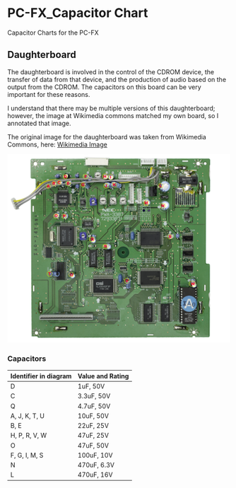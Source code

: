 # PC-FX_Capacitor Chart
Capacitor Charts for the PC-FX


## Daughterboard

The daughterboard is involved in the control of the CDROM device, the transfer of data from that device, and
the production of audio based on the output from the CDROM.  The capacitors on this board can be very important
for these reasons.

I understand that there may be multiple versions of this daughterboard; however, the image at
Wikimedia commons matched my own board, so I annotated that image.

The original image for the daughterboard was taken from Wikimedia Commons, here:
[Wikimedia Image](https://commons.wikimedia.org/wiki/File:NEC-PC-FX-Daughterboard-Flat.jpg)


![PC-FX Daughterboard](images/NEC-PC-FX-Daughterboard-Capacitors.jpg)


### Capacitors

| Identifier in diagram | Value and Rating |
|-----|-------------|
| D | 1uF, 50V |
| C | 3.3uF, 50V |
| Q | 4.7uF, 50V |
| A, J, K, T, U | 10uF, 50V |
| B, E | 22uF, 25V |
| H, P, R, V, W | 47uF, 25V |
| O | 47uF, 50V |
| F, G, I, M, S | 100uF, 10V |
| N | 470uF, 6.3V |
| L | 470uF, 16V |
